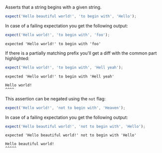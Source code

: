 Asserts that a string begins with a given string.

```javascript
expect('Hello beautiful world!', 'to begin with', 'Hello');
```

In case of a failing expectation you get the following output:

```javascript
expect('Hello world!', 'to begin with', 'foo');
```

```output
expected 'Hello world!' to begin with 'foo'
```

If there is a partially matching prefix you'll get a diff with the common
part highlighted:

```javascript
expect('Hello world!', 'to begin with', 'Hell yeah');
```

```output
expected 'Hello world!' to begin with 'Hell yeah'

Hello world!
^^^^
```

This assertion can be negated using the `not` flag:

```javascript
expect('Hello world!', 'not to begin with', 'Heaven');
```

In case of a failing expectation you get the following output:

```javascript
expect('Hello beautiful world!', 'not to begin with', 'Hello');
```

```output
expected 'Hello beautiful world!' not to begin with 'Hello'

Hello beautiful world!
^^^^^
```

